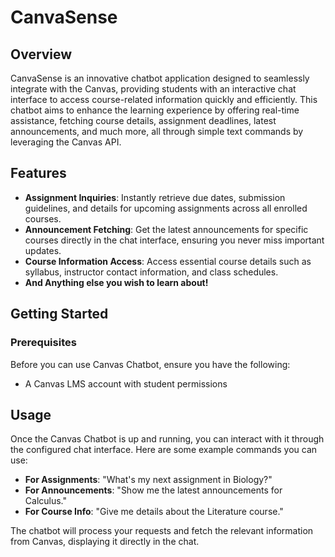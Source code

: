 # CanvaSense

## Overview

CanvaSense is an innovative chatbot application designed to seamlessly integrate with the Canvas, providing students with an interactive chat interface to access course-related information quickly and efficiently. This chatbot aims to enhance the learning experience by offering real-time assistance, fetching course details, assignment deadlines, latest announcements, and much more, all through simple text commands by leveraging the Canvas API.

## Features

- **Assignment Inquiries**: Instantly retrieve due dates, submission guidelines, and details for upcoming assignments across all enrolled courses.
- **Announcement Fetching**: Get the latest announcements for specific courses directly in the chat interface, ensuring you never miss important updates.
- **Course Information Access**: Access essential course details such as syllabus, instructor contact information, and class schedules.
- **And Anything else you wish to learn about!**

## Getting Started

### Prerequisites

Before you can use Canvas Chatbot, ensure you have the following:
- A Canvas LMS account with student permissions

## Usage

Once the Canvas Chatbot is up and running, you can interact with it through the configured chat interface. Here are some example commands you can use:

- **For Assignments**: "What's my next assignment in Biology?"
- **For Announcements**: "Show me the latest announcements for Calculus."
- **For Course Info**: "Give me details about the Literature course."

The chatbot will process your requests and fetch the relevant information from Canvas, displaying it directly in the chat.
